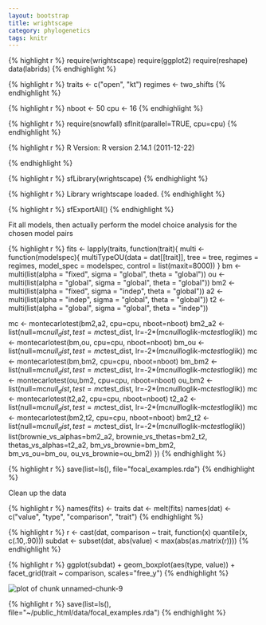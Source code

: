 ```yaml
---
layout: bootstrap
title: wrightscape
category: phylogenetics
tags: knitr
---
```




{% highlight r %}
require(wrightscape)
require(ggplot2)
require(reshape)
data(labrids)
{% endhighlight %}






{% highlight r %}
traits <- c("open", "kt")
regimes <- two_shifts 
{% endhighlight %}







{% highlight r %}
nboot <- 50
cpu <- 16
{% endhighlight %}







{% highlight r %}
require(snowfall)
sfInit(parallel=TRUE, cpu=cpu)
{% endhighlight %}



{% highlight r %}
R Version:  R version 2.14.1 (2011-12-22) 

{% endhighlight %}



{% highlight r %}
sfLibrary(wrightscape)
{% endhighlight %}



{% highlight r %}
Library wrightscape loaded.
{% endhighlight %}



{% highlight r %}
sfExportAll()
{% endhighlight %}





Fit all models, then actually perform the model choice analysis for the chosen model pairs



{% highlight r %}
fits <- lapply(traits, function(trait){
	multi <- function(modelspec){ 
	 multiTypeOU(data = dat[[trait]], tree = tree, regimes = regimes, 
			    model_spec = modelspec, control = list(maxit=8000))
	}
	bm <- multi(list(alpha = "fixed", sigma = "global", theta = "global")) 
	ou <- multi(list(alpha = "global", sigma = "global", theta = "global")) 
	bm2 <- multi(list(alpha = "fixed", sigma = "indep", theta = "global")) 
	a2  <- multi(list(alpha = "indep", sigma = "global", theta = "global")) 
	t2  <- multi(list(alpha = "global", sigma = "global", theta = "indep"))

  mc <- montecarlotest(bm2,a2, cpu=cpu, nboot=nboot)
  bm2_a2 <- list(null=mc$null_dist, test=mc$test_dist, 
    lr=-2*(mc$null$loglik-mc$test$loglik))
  mc <- montecarlotest(bm,ou, cpu=cpu, nboot=nboot)
  bm_ou <- list(null=mc$null_dist, test=mc$test_dist, 
    lr=-2*(mc$null$loglik-mc$test$loglik))
  mc <- montecarlotest(bm,bm2, cpu=cpu, nboot=nboot)
  bm_bm2 <- list(null=mc$null_dist, test=mc$test_dist, 
    lr=-2*(mc$null$loglik-mc$test$loglik))
  mc <- montecarlotest(ou,bm2, cpu=cpu, nboot=nboot)
  ou_bm2 <- list(null=mc$null_dist, test=mc$test_dist,
    lr=-2*(mc$null$loglik-mc$test$loglik))
  mc <- montecarlotest(t2,a2, cpu=cpu, nboot=nboot)
  t2_a2 <- list(null=mc$null_dist, test=mc$test_dist, 
    lr=-2*(mc$null$loglik-mc$test$loglik))
  mc <- montecarlotest(bm2,t2, cpu=cpu, nboot=nboot)
  bm2_t2 <- list(null=mc$null_dist, test=mc$test_dist,
    lr=-2*(mc$null$loglik-mc$test$loglik))
  list(brownie_vs_alphas=bm2_a2, brownie_vs_thetas=bm2_t2,
       thetas_vs_alphas=t2_a2, bm_vs_brownie=bm_bm2,  
       bm_vs_ou=bm_ou, ou_vs_brownie=ou_bm2)
})
{% endhighlight %}







{% highlight r %}
save(list=ls(), file="focal_examples.rda")
{% endhighlight %}




Clean up the data



{% highlight r %}
names(fits) <- traits
dat <- melt(fits)
names(dat) <- c("value", "type", "comparison", "trait")
{% endhighlight %}







{% highlight r %}
r <- cast(dat, comparison ~ trait, function(x) quantile(x, c(.10,.90)))
subdat <- subset(dat, abs(value) < max(abs(as.matrix(r))))
{% endhighlight %}






{% highlight r %}
ggplot(subdat) + 
  geom_boxplot(aes(type, value)) +
  facet_grid(trait ~ comparison, scales="free_y") 
{% endhighlight %}

![plot of chunk unnamed-chunk-9](http://farm8.staticflickr.com/7095/7066176003_574f96cacd_o.png) 




{% highlight r %}
save(list=ls(), file="~/public_html/data/focal_examples.rda")
{% endhighlight %}




